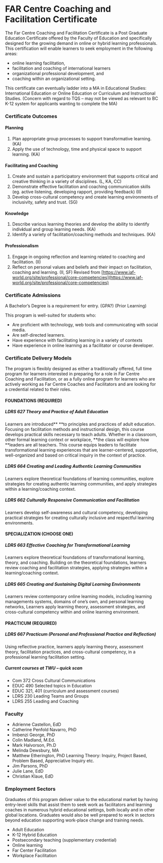 # FAR Centre Coaching and Facilitation Certificate

The Far Centre Coaching and Facilitation Certificate is a Post Graduate Education Certificate offered by the Faculty of Education and specifically designed for the growing demand in online or hybrid learning professionals. This certification will enable learners to seek employment in the following areas:

* online learning facilitation,
* facilitation and coaching of international learners 
* organizational professional development, and
* coaching within an organizational setting.

This certificate can eventually ladder into a MA in Educational Studies: International Education or Online Education or Curriculum and Instructional Studies. \(Concern with regard to TQS – may not be viewed as relevant to BC K-12 system for applicants wanting to complete the MA\)

### Certificate Outcomes

#### Planning

1. Plan appropriate group processes to support transformative learning.  \(KA\)
2. Apply the use of technology, time and physical space to support learning. 
    \(KA\)

#### Facilitating and Coaching

1. Create and sustain a participatory environment that supports critical and creative thinking in a 
    variety of disciplines.  \(L, KA, CC\)
2. Demonstrate effective facilitation and coaching communication skills \(eg. active listening, 
    developing rapport, providing feedback\) \(II\)
3. Develop cross-cultural competency and create learning environments of inclusivity, safety
    and trust.  \(SG\)

#### Knowledge

1. Describe various learning theories and develop the ability to identify indiv**i**dual and group learning 
    needs. \(KA\)
2. Identify a variety of facilitation/coaching methods and techniques.  \(KA\)

#### Professionalism

1. Engage in ongoing reflection and learning related to coaching and facilitation.   \(II\)
2. Reflect on personal values and beliefs and their impact on facilitation, 
    coaching and learning. \(II, SF\) 
   Revised from [https://www.iaf-world.org/site/professional/core-competencies](https://www.iaf-world.org/site/professional/core-competencies)

### Certificate Admissions

A Bachelor’s Degree is a requirement for entry.  \(GPA?\) \(Prior Learning\)

This program is well-suited for students who:

* Are proficient with technology, web tools and communicating with social media.
* Are self-directed learners.
* Have experience with facilitating learning in a variety of contexts
* Have experience in online learning as a facilitator or course developer.

### Certificate Delivery Models

The program is flexibly designed as either a traditionally offered, full time program for learners interested in preparing for a role in Far Centre Coaching and Facilitation, or as a fully online program for learners who are actively working as Far Centre Coaches and Facilitators and are looking for a credential related to their roles.

#### FOUNDATIONS \(REQUIRED\)

##### LDRS 627 Theory and Practice of Adult Education

Learners are introduced** **to principles and practices of adult education. Focusing on facilitation methods and instructional design, this course develops practical skills necessary to teach adults. Whether in a classroom, other formal learning context or workplace, **the class will explore how **leaders are all teachers. This course equips leaders to facilitate transformational learning experiences that are learner-centered, supportive, well-organized and based on critical inquiry in the context of practice.

##### LDRS 664 Creating and Leading Authentic Learning Communities

Learners explore theoretical foundations of learning communities, explore strategies for creating authentic learning communities, and apply strategies within a learning/coaching context.

##### LDRS 662 Culturally Responsive Communication and Facilitation

Learners develop self-awareness and cultural competency, developing practical strategies for creating culturally inclusive and respectful learning environments.

#### SPECIALIZATION \(CHOOSE ONE\)

##### LDRS  663 Effective Coaching for Transformational Learning

Learners explore theoretical foundations of transformational learning, theory, and coaching. Building on the theoretical foundations, learners review coaching and facilitation strategies, applying strategies within a learning/coaching context.

##### LDRS 665 Creating and Sustaining Digital Learning Environments

Learners review contemporary online learning models, including learning managements systems, domains of one’s own, and personal learning networks, Learners apply learning theory, assessment strategies, and cross-cultural competency within and online learning environment.

#### PRACTICUM \(REQUIRED\)

##### LDRS 667 Practicum \(Personal and Professional Practice and Reflection\)

Using reflective practice, learners apply learning theory, assessment theory, facilitation practices, and cross-cultural competency, in a professional learning facilitation setting.

##### Current courses at TWU – quick scan

* Com 372 Cross Cultural Communications
* EDUC 490 Selected topics in Education
* EDUC 321, 401 \(curriculum and assessment courses\)
* LDRS 230 Leading Teams and Groups
* LDRS 255 Leading and Coaching 

### Faculty

* Adrienne Castellon, EdD
* Catherine Penfold Navarro, PhD
* Imbenzi George, PhD
* Colin Madland, M.Ed.
* Mark Halvorson, Ph.D
* Melinda Dewsbury, MA
* Matthew Etherington, PhD  Learning Theory:  Inquiry, Project Based, Problem Based, Appreciative Inquiry etc.
* Jim Parsons, PhD
* Julie Lane, EdD
* Christian Klaue, EdD

### Employment Sectors

Graduates of this program deliver value to the educational market by having entry-level skills that assist them to seek work as facilitators and learning coaches in numerous hybrid educational settings, both locally and in other global locations.  Graduates would also be well prepared to work in sectors beyond education supporting work-place change and training needs.

* Adult Education
* K-12 Hybrid Education
* Postsecondary teaching \(supplementary credential\)
* Online learning
* Far Center Facilitation
* Workplace Facilitation



